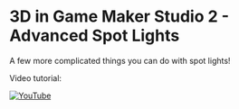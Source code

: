 # 3D in Game Maker Studio 2 - Advanced Spot Lights

A few more complicated things you can do with spot lights!

Video tutorial:

[![YouTube](https://i.ytimg.com/vi/7dKS_cXcnQ4/hqdefault.jpg)](https://youtu.be/7dKS_cXcnQ4)